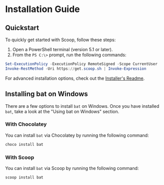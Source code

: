 # Installation Guide

## Quickstart

To quickly get started with Scoop, follow these steps:

1. Open a PowerShell terminal (version 5.1 or later).
2. From the `PS C:\>` prompt, run the following commands:

```powershell
Set-ExecutionPolicy -ExecutionPolicy RemoteSigned -Scope CurrentUser
Invoke-RestMethod -Uri https://get.scoop.sh | Invoke-Expression
```

For advanced installation options, check out the [Installer's Readme](https://github.com/ScoopInstaller/Install).

## Installing bat on Windows

There are a few options to install `bat` on Windows. Once you have installed `bat`, take a look at the "Using bat on Windows" section.

### With Chocolatey

You can install `bat` via Chocolatey by running the following command:

```powershell
choco install bat
```

### With Scoop

You can install `bat` via Scoop by running the following command:

```powershell
scoop install bat
```

